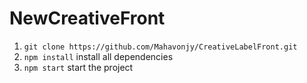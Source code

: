 # NewCreativeFront

1) ```git clone https://github.com/Mahavonjy/CreativeLabelFront.git```
2) ```npm install``` install all dependencies
3) ```npm start``` start the project
